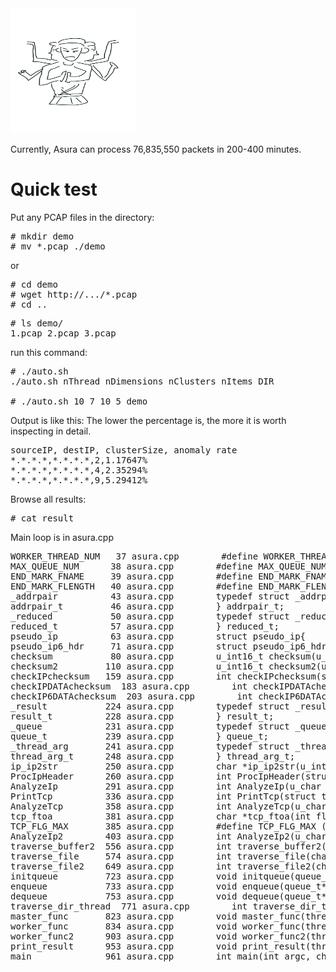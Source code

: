 <img src="asura.png" width=200 height=200>

Currently, Asura can process 76,835,550 packets in 200-400 minutes.

# Quick test

Put any PCAP files in the directory:
<pre>
# mkdir demo
# mv *.pcap ./demo
</pre>

or
<pre>
# cd demo
# wget http://.../*.pcap
# cd ..
</pre>

<pre>
# ls demo/
1.pcap 2.pcap 3.pcap
</pre>

run this command:
<pre>
# ./auto.sh
./auto.sh nThread nDimensions nClusters nItems DIR

# ./auto.sh 10 7 10 5 demo
</pre>

Output is like this:
The lower the percentage is, the more it is worth inspecting in detail.
<pre>
sourceIP, destIP, clusterSize, anomaly rate
*.*.*.*,*.*.*.*,2,1.17647%
*.*.*.*,*.*.*.*,4,2.35294%
*.*.*.*,*.*.*.*,9,5.29412%
</pre>

Browse all results:
<pre>
# cat result
</pre>

Main loop is in asura.cpp
<pre>
WORKER_THREAD_NUM   37 asura.cpp        #define WORKER_THREAD_NUM N
MAX_QUEUE_NUM      38 asura.cpp        #define MAX_QUEUE_NUM N
END_MARK_FNAME     39 asura.cpp        #define END_MARK_FNAME   "///"
END_MARK_FLENGTH   40 asura.cpp        #define END_MARK_FLENGTH 3
_addrpair          43 asura.cpp        typedef struct _addrpair {
addrpair_t         46 asura.cpp        } addrpair_t;
_reduced           50 asura.cpp        typedef struct _reduced {
reduced_t          57 asura.cpp        } reduced_t;
pseudo_ip          63 asura.cpp        struct pseudo_ip{
pseudo_ip6_hdr     71 asura.cpp        struct pseudo_ip6_hdr{
checksum           80 asura.cpp        u_int16_t checksum(u_char *data,int len)
checksum2         110 asura.cpp        u_int16_t checksum2(u_char *data1,int len1,u_char *data2,int len2)
checkIPchecksum   159 asura.cpp        int checkIPchecksum(struct iphdr *iphdr,u_char *option,int optionLen)
checkIPDATAchecksum  183 asura.cpp        int checkIPDATAchecksum(struct iphdr *iphdr,unsigned char *data,int len)
checkIP6DATAchecksum  203 asura.cpp        int checkIP6DATAchecksum(struct ip6_hdr *ip,unsigned char *data,int len)
_result           224 asura.cpp        typedef struct _result {
result_t          228 asura.cpp        } result_t;
_queue            231 asura.cpp        typedef struct _queue {
queue_t           239 asura.cpp        } queue_t;
_thread_arg       241 asura.cpp        typedef struct _thread_arg {
thread_arg_t      248 asura.cpp        } thread_arg_t;
ip_ip2str         250 asura.cpp        char *ip_ip2str(u_int32_t ip,char *buf,socklen_t size)
ProcIpHeader      260 asura.cpp        int ProcIpHeader(struct iphdr *iphdr,u_char *option,int optionLen,FILE *fp)
AnalyzeIp         291 asura.cpp        int AnalyzeIp(u_char *data,int size)
PrintTcp          336 asura.cpp        int PrintTcp(struct tcphdr *tcphdr,FILE *fp)
AnalyzeTcp        358 asura.cpp        int AnalyzeTcp(u_char *data,int size)
tcp_ftoa          381 asura.cpp        char *tcp_ftoa(int flag)
TCP_FLG_MAX       385 asura.cpp        #define TCP_FLG_MAX (sizeof f / sizeof f[0])
AnalyzeIp2        403 asura.cpp        int AnalyzeIp2(u_char *data,int size)
traverse_buffer2  556 asura.cpp        int traverse_buffer2(char* buf, int thread_id, char* filename)
traverse_file     574 asura.cpp        int traverse_file(char* filename, char* srchstr, int thread_id) {
traverse_file2    649 asura.cpp        int traverse_file2(char* filename, char* srchstr, int thread_id) {
initqueue         723 asura.cpp        void initqueue(queue_t* q) {
enqueue           733 asura.cpp        void enqueue(queue_t* q, char* path, int size) {
dequeue           753 asura.cpp        void dequeue(queue_t* q, char** fname, int* flen) {
traverse_dir_thread  771 asura.cpp        int traverse_dir_thread(queue_t* q, char* dirname) {
master_func       823 asura.cpp        void master_func(thread_arg_t* arg) {
worker_func       834 asura.cpp        void worker_func(thread_arg_t* arg) {
worker_func2      903 asura.cpp        void worker_func2(thread_arg_t* arg) {
print_result      953 asura.cpp        void print_result(thread_arg_t* arg) {
main              961 asura.cpp        int main(int argc, char* argv[]) {
</pre>